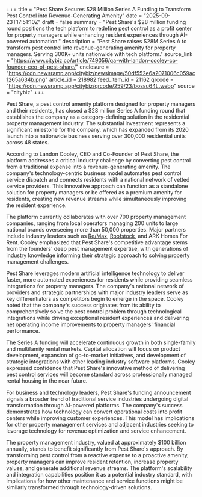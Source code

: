 +++
title = "Pest Share Secures $28 Million Series A Funding to Transform Pest Control into Revenue-Generating Amenity"
date = "2025-09-23T17:51:10Z"
draft = false
summary = "Pest Share's $28 million funding round positions the tech platform to redefine pest control as a profit center for property managers while enhancing resident experiences through AI-powered automation."
description = "Pest Share raises $28M Series A to transform pest control into revenue-generating amenity for property managers. Serving 300K+ units nationwide with tech platform."
source_link = "https://www.citybiz.co/article/749056/qa-with-landon-cooley-co-founder-ceo-of-pest-share/"
enclosure = "https://cdn.newsramp.app/citybiz/newsimage/50df552e6a2071006c059ac1265a634b.png"
article_id = 218982
feed_item_id = 21162
qrcode = "https://cdn.newsramp.app/citybiz/qrcode/259/23/bossu64L.webp"
source = "citybiz"
+++

<p>Pest Share, a pest control amenity platform designed for property managers and their residents, has closed a $28 million Series A funding round that establishes the company as a category-defining solution in the residential property management industry. The substantial investment represents a significant milestone for the company, which has expanded from its 2020 launch into a nationwide business serving over 300,000 residential units across 48 states.</p><p>According to Landon Cooley, CEO and Co-Founder of Pest Share, the platform addresses a critical industry challenge by converting pest control from a traditional expense into a revenue-generating amenity. The company's technology-centric business model automates pest control service dispatch and connects residents with a national network of vetted service providers. This innovative approach can function as a standalone solution for property managers or be offered as a premium amenity for residents, creating new revenue streams while simultaneously improving the resident experience.</p><p>The platform currently collaborates with over 700 property management companies, ranging from local operators managing 200 units to large national brands overseeing more than 50,000 properties. Major partners include industry leaders such as <a href="https://www.remax.com" rel="nofollow" target="_blank">Re/Max</a>, <a href="https://www.roofstock.com" rel="nofollow" target="_blank">Roofstock</a>, and ARK Homes For Rent. Cooley emphasized that Pest Share's competitive advantage stems from the founders' deep pest management expertise, with generations of industry knowledge informing their strategic approach to solving property management challenges.</p><p>Pest Share leverages modern artificial intelligence technology to deliver faster, more automated experiences for residents while providing seamless integrations for property managers. The company's national network of providers and strategic partnerships with major industry leaders serve as key differentiators as competitors begin to emerge in the space. Cooley noted that the company's success originates from its ability to comprehensively solve the pest control problem through technological integrations while driving exceptional resident experiences and delivering net operating income improvements to property managers' financial performance.</p><p>The Series A funding will accelerate continuous growth in both single-family and multifamily rental markets. Capital allocation will focus on product development, expansion of go-to-market initiatives, and development of strategic integrations with other leading industry software platforms. Cooley expressed confidence that Pest Share's innovative method of delivering pest control services will become standard across professionally managed rental housing in the near future.</p><p>For business and technology leaders, Pest Share's funding announcement signals a broader trend of traditional service industries undergoing digital transformation through AI-powered platforms. The company's success demonstrates how technology can convert operational costs into profit centers while improving customer experiences. This model has implications for other property management services and adjacent industries seeking to leverage technology for revenue optimization and service enhancement.</p><p>The property management industry, valued at approximately $100 billion annually, stands to benefit significantly from Pest Share's approach. By transforming pest control from a reactive expense to a proactive amenity, property managers can improve resident retention, increase property values, and generate additional revenue streams. The platform's scalability and integration capabilities position it as a potential industry standard, with implications for how other maintenance and service functions might be similarly transformed through technology-driven solutions.</p>